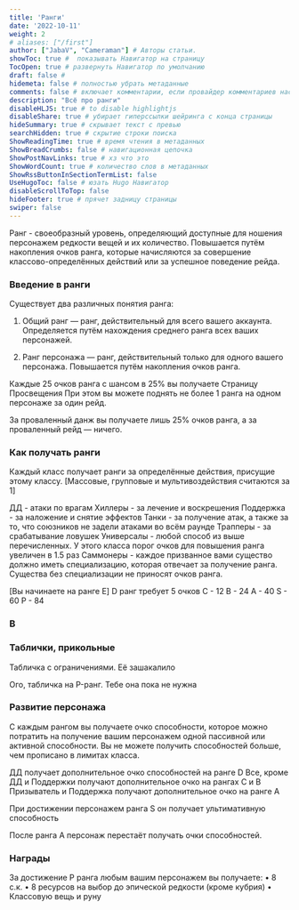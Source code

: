 ```yaml
---
title: 'Ранги'
date: '2022-10-11'
weight: 2
# aliases: ["/first"]
author: ["JabaV", "Cameraman"] # Авторы статьи.
showToc: true #  показывать Навигатор на страницу
TocOpen: true # развернуть Навигатор по умолчанию
draft: false #
hidemeta: false # полностью убрать метаданные
comments: false # включает комментарии, если провайдер комментариев настроен
description: "Всё про ранги"
disableHLJS: true # to disable highlightjs
disableShare: true # убирает гиперссылки шейринга с конца страницы
hideSummary: true # скрывает текст с превью
searchHidden: true # скрытие строки поиска
ShowReadingTime: true # время чтения в метаданных
ShowBreadCrumbs: false # навигационная цепочка
ShowPostNavLinks: true # хз что это
ShowWordCount: true # количество слов в метаданных
ShowRssButtonInSectionTermList: false
UseHugoToc: false # юзать Hugo Навигатор
disableScrollToTop: false
hideFooter: true # прячет задницу страницы
swiper: false
---
```

Ранг - своеобразный уровень, определяющий доступные для ношения персонажем редкости вещей и их количество.
Повышается путём накопления очков ранга, которые начисляются за совершение классово-определённых действий или за успешное поведение рейда.

### Введение в ранги

Существует два различных понятия ранга:

1. Общий ранг — ранг, действительный для всего вашего аккаунта.
Определяется путём нахождения среднего ранга всех ваших персонажей.

1. Ранг персонажа — ранг, действительный только для одного вашего персонажа.
Повышается путём накопления очков ранга.

Каждые 25 очков ранга с шансом в 25% вы получаете Страницу Просвещения
При этом вы можете поднять не более 1 ранга на одном персонаже за один рейд.

За проваленный данж вы получаете лишь 25% очков ранга, а за проваленный рейд — ничего.

### Как получать ранги

Каждый класс получает ранги за определённые действия, присущие этому классу. 
[Массовые, групповые и мультивоздействия считаются за 1]

ДД - атаки по врагам 
Хиллеры - за лечение и воскрешения
Поддержка - за наложение и снятие эффектов
Танки - за получение атак, а также за то, что союзников не задели атаками во всём раунде
Трапперы - за срабатывание ловушек
Универсалы - любой способ из выше перечисленных. У этого класса порог очков для повышения ранга увеличен в 1.5 раз
Саммонеры - каждое призванное вами существо должно иметь специализацию, которая отвечает за получение ранга. Существа без специализации не приносят очков ранга.

[Вы начинаете на ранге E]
D ранг требует 5 очков
C - 12
B - 24
A - 40
S - 60
P - 84

### В

### Таблички, прикольные

Табличка с ограничениями. Её зашакалило

<!-- 🖼️❌ Image not available. Please use `PdfPipelineOptions(generate_picture_images=True)` -->

Ого, табличка на P-ранг. Тебе она пока не нужна

<!-- 🖼️❌ Image not available. Please use `PdfPipelineOptions(generate_picture_images=True)` -->

### Развитие персонажа

С каждым рангом вы получаете очко способности, которое можно потратить на получение вашим персонажем одной пассивной или активной способности. Вы не можете получить способностей больше, чем прописано в лимитах класса.

ДД получает дополнительное очко способностей на ранге D
Все, кроме ДД и Поддержки получают дополнительное очко на рангах C и B
Призыватель и Поддержка получают дополнительное очко на ранге A

При достижении персонажем ранга S он получает ультимативную способность

После ранга A персонаж перестаёт получать очки способностей.

### Награды

За достижение P ранга любым вашим персонажем вы получаете:
• 8 с.к.
• 8 ресурсов на выбор до эпической редкости (кроме кубрия)
• Классовую вещь и руну
